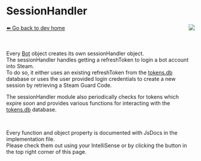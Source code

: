 # SessionHandler
[⬅️ Go back to dev home](../#readme) <a href="/src/sessions/sessionHandler.js" target="_blank"><img align="right" src="https://img.shields.io/badge/<%2F>%20Source-darkcyan"></a>

&nbsp;

Every [Bot](../bot/bot.md) object creates its own sessionHandler object.  
The sessionHandler handles getting a refreshToken to login a bot account into Steam.  
To do so, it either uses an existing refreshToken from the [tokens.db](../dataManager/dataManager.md#tokensdb) database or uses the user provided login credentials to create a new session by retrieving a Steam Guard Code.

The sessionHandler module also periodically checks for tokens which expire soon and provides various functions for interacting with the [tokens.db](../dataManager/dataManager.md#tokensdb) database.

&nbsp;

Every function and object property is documented with JsDocs in the implementation file.  
Please check them out using your IntelliSense or by clicking the button in the top right corner of this page.
